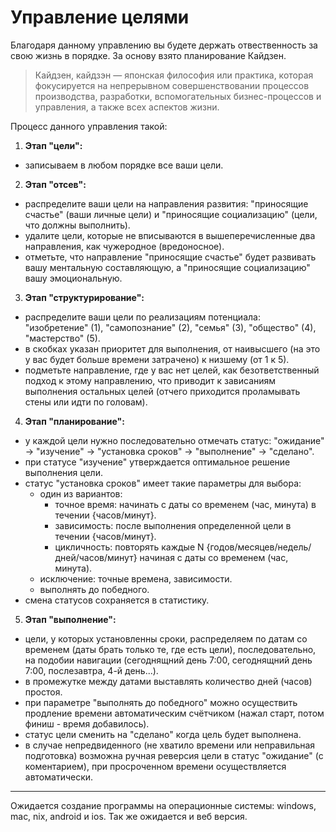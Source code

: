 # Управление целями

Благодаря данному управлению вы будете держать отвественность за свою жизнь в порядке. За основу взято планирование Кайдзен.

> Кайдзен, кайдзэн — японская философия или практика, которая фокусируется на непрерывном совершенствовании процессов производства, разработки, вспомогательных бизнес-процессов и управления, а также всех аспектов жизни.

Процесс данного управления такой:

1. **Этап "цели":**
- записываем в любом порядке все ваши цели.
2. **Этап "отсев":**
- распределите ваши цели на направления развития: "приносящие счастье" (ваши личные цели) и "приносящие социализацию" (цели, что должны выполнить).
- удалите цели, которые не вписываются в вышеперечисленные два направления, как чужеродное (вредоносное).
- отметьте, что направление "приносящие счастье" будет развивать вашу ментальную составляющую, а "приносящие социализацию" вашу эмоциональную.
3. **Этап "структурирование":**
- распределите ваши цели по реализациям потенциала: "изобретение" (1), "самопознание" (2), "семья" (3), "общество" (4), "мастерство" (5).
- в скобках указан приоритет для выполнения, от наивысшего (на это у вас будет больше времени затрачено) к низшему (от 1 к 5).
- подметьте направление, где у вас нет целей, как безответственный подход к этому направлению, что приводит к зависаниям выполнения остальных целей (отчего приходится проламывать стены или идти по головам).
4. **Этап "планирование":**
- у каждой цели нужно последовательно отмечать статус: "ожидание" → "изучение" → "установка сроков" → "выполнение" → "сделано".
- при статусе "изучение" утверждается оптимальное решение выполнения цели.
- статус "установка сроков" имеет такие параметры для выбора: 
     - один из вариантов:
          - точное время: начинать с даты со временем (час, минута) в течении {часов/минут}.
          - зависимость: после выполнения определенной цели в течении {часов/минут}.
          - цикличность: повторять каждые N {годов/месяцев/недель/дней/часов/минут} начиная с даты со временем (час, минута).
     - исключение: точные времена, зависимости.
     - выполнять до победного.
- смена статусов сохраняется в статистику.
5. **Этап "выполнение":**
- цели, у которых установленны сроки, распределяем по датам со временем (даты брать только те, где есть цели), последовательно, на подобии навигации (сегоднящний день 7:00, сегоднящний день 7:00, послезавтра, 4-й день...).
- в промежутке между датами выставлять количество дней (часов) простоя.
- при параметре "выполнять до победного" можно осуществить продление времени автоматическим счётчиком (нажал старт, потом финиш - время добавилось).
- статус цели сменить на "сделано" когда цель будет выполнена.
- в случае непредвиденного (не хватило времени или неправильная подготовка) возможна ручная реверсия цели в статус "ожидание" (с коментарием), при просроченном времени осуществляется автоматически.

<hr>

Ожидается создание программы на операционные системы: windows, mac, nix, android и ios. Так же ожидается и веб версия.

